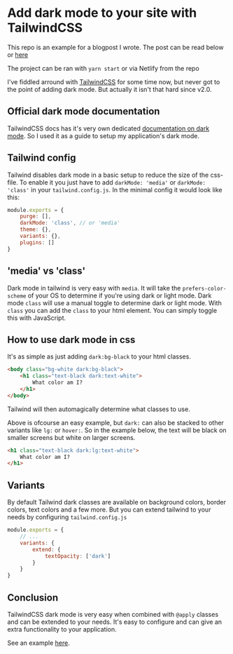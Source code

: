 # Add dark mode to your site with TailwindCSS

This repo is an example for a blogpost I wrote. The post can be read below or [here](<https://elianvancutsem.github.io/blog/adding-dark-mode-tailwind>)

The project can be ran with `yarn start` or via Netlify from the repo

I've fiddled arround with [TailwindCSS](<https://tailwindcss.com/>) for some time now, but never got to the point of adding dark mode. But actually it isn't that hard since v2.0.

## Official dark mode documentation

TailwindCSS docs has it's very own dedicated [documentation on dark mode](<https://tailwindcss.com/docs/dark-mode>). So I used it as a guide to setup my application's dark mode.

## Tailwind config

Tailwind disables dark mode in a basic setup to reduce the size of the css-file. To enable it you just have to add `darkMode: 'media'` or `darkMode: 'class'` in your `tailwind.config.js`. In the minimal config it would look like this:

```javascript
module.exports = {
    purge: [],
    darkMode: 'class', // or 'media'
    theme: {},
    variants: {},
    plugins: []
}
```

## 'media' vs 'class'

Dark mode in tailwind is very easy with `media`. It will take the `prefers-color-scheme` of your OS to determine if you're using dark or light mode. Dark mode `class` will use a manual toggle to determine dark or light mode. With `class` you can add the `class` to your html element. You can simply toggle this with JavaScript.

## How to use dark mode in css

It's as simple as just adding `dark:bg-black` to your html classes.

```html
<body class="bg-white dark:bg-black">
    <h1 class="text-black dark:text-white">
        What color am I?
    </h1>
</body>
```

Tailwind will then automagically determine what classes to use.

Above is ofcourse an easy example, but `dark:` can also be stacked to other variants like `lg:` or `hover:`. So in the example below, the text will be black on smaller screens but white on larger screens.

```html
<h1 class="text-black dark:lg:text-white">
    What color am I?
</h1>
```

## Variants

By default Tailwind dark classes are available on background colors, border colors, text colors and a few more. But you can extend tailwind to your needs by configuring `tailwind.config.js`

```javascript
module.exports = {
    // ...
    variants: {
        extend: {
            textOpacity: ['dark']
        }
    }
}
```

## Conclusion

TailwindCSS dark mode is very easy when combined with `@apply` classes and can be extended to your needs. It's easy to configure and can give an extra functionality to your application.

See an example [here](<https://github.com/ElianVanCutsem/tailwind-dark-mode-example>).